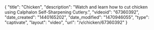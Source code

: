 {
    "title": "Chicken",
    "description": "Watch and learn how to cut chicken using Calphalon Self-Sharpening Cutlery.",
    "videoid": "67360392",
    "date_created": "1440165202",
    "date_modified": "1470946055",
    "type": "captivate",
    "layout": "video",
    "url": "\/v\/chicken\/67360392"
}